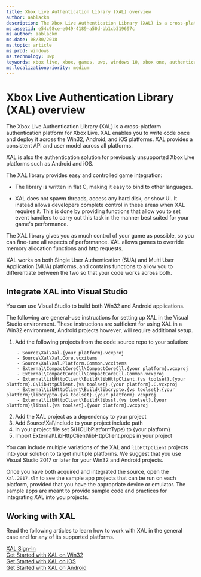 ```yaml
---
title: Xbox Live Authentication Library (XAL) overview
author: aablackm
description: The Xbox Live Authentication Library (XAL) is a cross-platform authentication platform for Win32, Android, and iOS.
ms.assetid: e54c98ce-e049-4189-a50d-bb1cb319697c
ms.author: aablackm
ms.date: 08/30/2018
ms.topic: article
ms.prod: windows
ms.technology: uwp
keywords: xbox live, xbox, games, uwp, windows 10, xbox one, authentication, sign-in
ms.localizationpriority: medium
---
```


# Xbox Live Authentication Library (XAL) overview

The Xbox Live Authentication Library (XAL) is a cross-platform authentication platform for Xbox Live.
XAL enables you to write code once and deploy it across the Win32, Android, and iOS platforms.
XAL provides a consistent API and user model across all platforms.

XAL is also the authentication solution for previously unsupported Xbox Live platforms such as Android and iOS.

The XAL library provides easy and controlled game integration:

* The library is written in flat C, making it easy to bind to other languages.

* XAL does not spawn threads, access any hard disk, or show UI.
  It instead allows developers complete control in these areas when XAL requires it.
  This is done by providing functions that allow you to set event handlers to carry out this task in the manner best suited for your game's performance.

The XAL library gives you as much control of your game as possible, so you can fine-tune all aspects of performance.
XAL allows games to override memory allocation functions and http requests.

XAL works on both Single User Authentication (SUA) and Multi User Application (MUA) platforms, and contains functions to allow you to differentiate between the two so that your code works across both.


## Integrate XAL into Visual Studio

You can use Visual Studio to build both Win32 and Android applications.

The following are general-use instructions for setting up XAL in the Visual Studio environment.
These instructions are sufficient for using XAL in a Win32 environment, Android projects however, will require additional setup.

1. Add the following projects from the code source repo to your solution:

```
    - Source\Xal\Xal.{your platform}.vcxproj
    - Source\Xal\Xal.Core.vcxitems
    - Source\Xal\Xal.Platform.Common.vcxitems
    - External\CompactCoreCll\CompactCoreCll.{your platform}.vcxproj
    - External\CompactCoreCll\CompactCoreCll.Common.vcxproj
    - External\LibHttpClient\Build\libHttpClient.{vs toolset}.{your platform}.C\libHttpClient.{vs toolset}.{your platform}.C.vcxproj
    - External\LibHttpClient\Build\libcrypto.{vs toolset}.{your platform}\libcrypto.{vs toolset}.{your platform}.vcxproj
    - External\LibHttpClient\Build\libssl.{vs toolset}.{your platform}\libssl.{vs toolset}.{your platform}.vcxproj
```

2. Add the XAL project as a dependency to your project
3. Add Source\Xal\Include to your project include path
4. In your project file set $(HCLibPlatformType) to {your platform}
5. Import External\LibHttpClient\libHttpClient.props in your project

You can include multiple variations of the XAL and `libHttpClient` projects into your solution to target multiple platforms.
We suggest that you use Visual Studio 2017 or later for your Win32 and Android projects.

Once you have both acquired and integrated the source, open the `Xal.2017.sln` to see the sample app projects that can be run on each platform, provided that you have the appropriate device or emulator.
The sample apps are meant to provide sample code and practices for integrating XAL into you projects.


## Working with XAL

Read the following articles to learn how to work with XAL in the general case and for any of its supported platforms.

[XAL Sign-In](xal-sign-in.md)  
[Get Started with XAL on Win32](win32-xal.md)  
[Get Started with XAL on iOS](iOS-xal.md)  
[Get Started with XAL on Android](android-xal.md)
